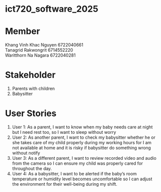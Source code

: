 # ict720_software_2025

# Member
Khang Vinh Khac Nguyen 6722040661 \
Tanagrid Rakwongrit 6714552220 \
Waritthorn Na Nagara 6722040281

# Stakeholder
1. Parents with children
2. Babysitter

# User Stories
1. User 1: As a parent, I want to know when my baby needs care at night but I need rest too, so I want to sleep without worry
2. User 2: As another parent, I want to check my babysitter whether he or she takes care of my child properly during my working hours for I am not available at home and it is risky if babysitter do something wrong without notify
3. User 3: As a different parent, I want to review recorded video and audio from the camera so I can ensure my child was properly cared for throughout the day.
4. User 4: As a babysitter, I want to be alerted if the baby’s room temperature or humidity level becomes uncomfortable so I can adjust the environment for their well-being during my shift.

